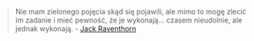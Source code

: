 > Nie mam zielonego pojęcia skąd się pojawili, ale mimo to mogę zlecić im zadanie i mieć pewność, że je wykonają… czasem nieudolnie, ale jednak wykonają.
> \- [Jack Raventhorn](Jack%20Raventhorn.md)